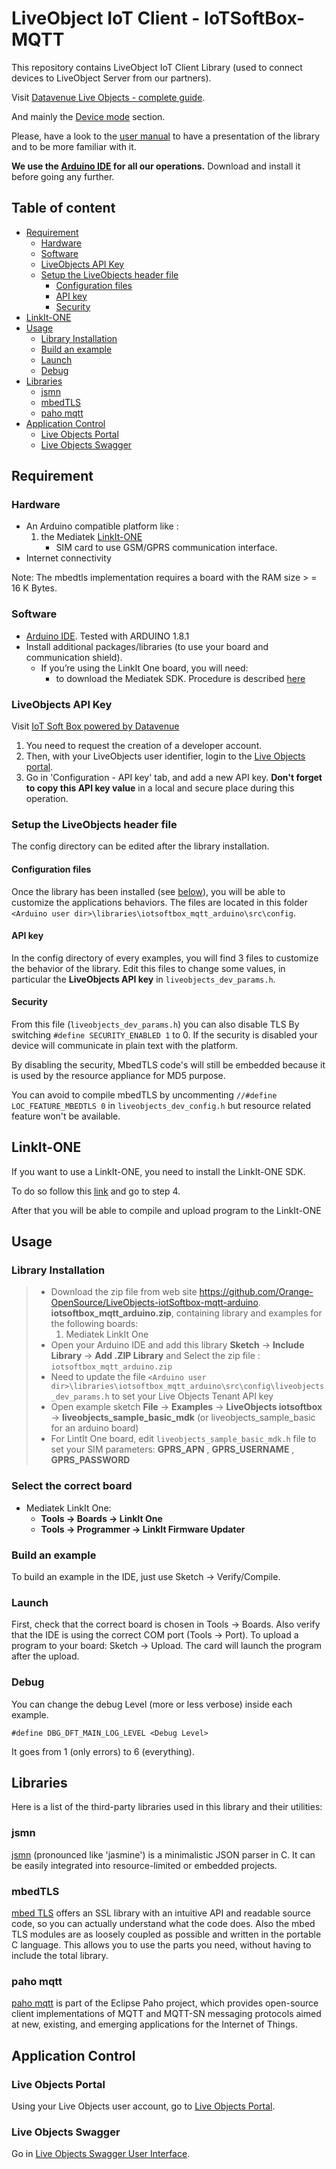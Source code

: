 # LiveObject IoT Client - IoTSoftBox-MQTT

This repository contains LiveObject IoT Client Library (used to connect devices to LiveObject Server from our partners).

Visit [Datavenue Live Objects - complete guide](https://liveobjects.orange-business.com/doc/html/lo_manual.html).

And mainly the [Device mode](https://liveobjects.orange-business.com/doc/html/lo_manual.html#MQTT_MODE_DEVICE) section.

Please, have a look to the [user manual](docs/liveobjects_starterkit_arduino_v1.1.pdf) to have a presentation of the library and to be more familiar with it.

**We use the [Arduino IDE](https://www.arduino.cc/en/Main/Software) for all our operations.** Download and install it before going any further.

## Table of content

- [Requirement](#requirement)
	- [Hardware](#hardware)
	- [Software](#software)
	- [LiveObjects API Key](#liveobjects-api-key)
	- [Setup the LiveObjects header file](#setup-the-liveobjects-header-file)
		- [Configuration files](#configuration-files)
		- [API key](#api-key)
		- [Security](#security)
- [LinkIt-ONE](#linkit-one)
- [Usage](#usage)
	- [Library Installation](#library-installation)
	- [Build an example](#build-an-example)
	- [Launch](#launch)
	- [Debug](#debug)
- [Libraries](#libraries)
	- [jsmn](#jsmn)
	- [mbedTLS](#mbedtls)
	- [paho mqtt](#paho-mqtt)
- [Application Control](#application-control)
	- [Live Objects Portal](#live-objects-portal)
	- [Live Objects Swagger](#live-objects-swagger)
	

## Requirement

### Hardware

* An Arduino compatible platform like :
	1. the Mediatek [LinkIt-ONE](https://labs.mediatek.com/en/platform/linkit-one)
		* SIM card to use GSM/GPRS communication interface.
* Internet connectivity

Note: The mbedtls implementation requires a board with the RAM size > = 16 K Bytes.

### Software

* [Arduino IDE](https://www.arduino.cc/en/Main/Software). Tested with ARDUINO 1.8.1
* Install additional packages/libraries (to use your board and communication shield). 
	* If you’re using the LinkIt One board, you will need:
		* to download the Mediatek SDK. Procedure is described [here](https://docs.labs.mediatek.com/resource/linkit-one/en/getting-started/get-started-on-windows/install-the-arduino-ide-and-linkit-one-sdk)

### LiveObjects API Key

Visit [IoT Soft Box powered by Datavenue](https://liveobjects.orange-business.com/v2/#/sdk)

1. You need to request the creation of a developer account.
1. Then, with your LiveObjects user identifier, login to the [Live Objects portal](https://liveobjects.orange-business.com/#/login).
1. Go in 'Configuration - API key' tab, and add a new API key.
**Don't forget to copy this API key value** in a local and secure place during this operation.

### Setup the LiveObjects header file

The config directory can be edited after the library installation.

#### Configuration files

Once the library has been installed (see [below](#library-installation)), you will be able to customize the applications behaviors. The files are located in this folder `<Arduino user dir>\libraries\iotsoftbox_mqtt_arduino\src\config`.

#### API key
In the config directory of every examples, you will find 3 files to customize the behavior of the library.
Edit this files to change some values, in particular the **LiveObjects API key** in `liveobjects_dev_params.h`.

#### Security
From this file (`liveobjects_dev_params.h`) you can also disable TLS By switching `#define SECURITY_ENABLED 1` to 0.
If the security is disabled your device will communicate in plain text with the platform.

By disabling the security, MbedTLS code's will still be embedded because it is used by the resource appliance for MD5 purpose.

You can avoid to compile mbedTLS by uncommenting `//#define LOC_FEATURE_MBEDTLS 0` in  `liveobjects_dev_config.h` but resource related feature won't be available.

## LinkIt-ONE

If you want to use a LinkIt-ONE, you need to install the LinkIt-ONE SDK.

To do so follow this [link](https://docs.labs.mediatek.com/resource/linkit-one/en/getting-started/get-started-on-windows/install-the-arduino-ide-and-linkit-one-sdk) and go to step 4.

After that you will be able to compile and upload program to the LinkIt-ONE

## Usage
### Library Installation

> - Download the zip file from web site https://github.com/Orange-OpenSource/LiveObjects-iotSoftbox-mqtt-arduino.
>	**iotsoftbox_mqtt_arduino.zip**, containing library and examples for the following boards:
>	1. Mediatek LinkIt One
> - Open your Arduino IDE and add this library **Sketch** -> **Include Library** -> **Add .ZIP Library** and Select the zip file : `iotsoftbox_mqtt_arduino.zip`
> - Need to update the file `<Arduino user dir>\libraries\iotsoftbox_mqtt_arduino\src\config\liveobjects_dev_params.h` to set your Live Objects Tenant API key
> - Open example sketch **File** -> **Examples** -> **LiveObjects iotsoftbox** -> **liveobjects_sample_basic_mdk** (or liveobjects_sample_basic for an arduino board)
> - For LintIt One board, edit `liveobjects_sample_basic_mdk.h`  file to set your SIM parameters: **GPRS_APN** , **GPRS_USERNAME** , **GPRS_PASSWORD**

### Select the correct board

- Mediatek LinkIt One:
	* **Tools -> Boards -> LinkIt One**
	* **Tools -> Programmer -> LinkIt Firmware Updater**

### Build an example

To build an example in the IDE, just use Sketch -> Verify/Compile.

### Launch

First, check that the correct board is chosen in Tools -> Boards. Also verify that the IDE is using the correct COM port (Tools -> Port).
To upload a program to your board: Sketch -> Upload.
The card will launch the program after the upload.

### Debug

You can change the debug Level (more or less verbose) inside each example.
```
#define DBG_DFT_MAIN_LOG_LEVEL <Debug Level>
```
It goes from 1 (only errors) to 6 (everything).

## Libraries

Here is a list of the third-party libraries used in this library and their utilities:

### jsmn

[jsmn](https://github.com/zserge/jsmn) (pronounced like 'jasmine') is a minimalistic JSON parser in C. It can be easily integrated into resource-limited or embedded projects.

### mbedTLS

[mbed TLS](https://github.com/ARMmbed/mbedtls) offers an SSL library with an intuitive API and readable source code, so you can actually understand what the code does. Also the mbed TLS modules are as loosely coupled as possible and written in the portable C language. This allows you to use the parts you need, without having to include the total library.

### paho mqtt

[paho mqtt](https://github.com/eclipse/paho.mqtt.embedded-c) is part of the Eclipse Paho project, which provides open-source client implementations of MQTT and MQTT-SN messaging protocols aimed at new, existing, and emerging applications for the Internet of Things.

## Application Control

### Live Objects Portal

Using your Live Objects user account, go to [Live Objects Portal](https://liveobjects.orange-business.com/#/login).

### Live Objects Swagger

Go in [Live Objects Swagger User Interface](https://liveobjects.orange-business.com/swagger-ui/index.html).
